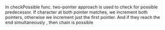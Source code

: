 In checkPossible func. two-pointer approach is used to check for possible predecessor. If character at both pointer matches, we increment both pointers, otherwise we increment just the first pointer. And if they reach the end simultaneously , then chain is possible